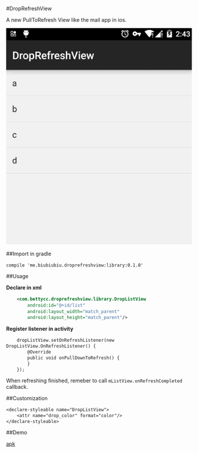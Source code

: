 #DropRefreshView

A new PullToRefresh View like the mail app in ios.

![](./slide2.gif)

##Import in gradle

    compile 'me.biubiubiu.droprefreshview:library:0.1.0'

##Usage

**Declare in xml**

```xml
    <com.bettycc.droprefreshview.library.DropListView
        android:id="@+id/list"
        android:layout_width="match_parent"
        android:layout_height="match_parent"/>
```

**Register listener in activity**

        dropListView.setOnRefreshListener(new DropListView.OnRefreshListener() {
            @Override
            public void onPullDownToRefresh() {
            }
        });


When refreshing finished, remeber to call `mListView.onRefreshCompleted` callback.

##Customization

    <declare-styleable name="DropListView">
        <attr name="drop_color" format="color"/>
    </declare-styleable>

##Demo

[apk](https://github.com/ufo22940268/DropRefreshView/raw/master/demo.apk)
